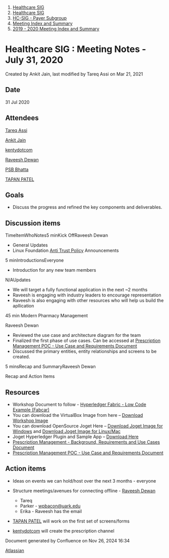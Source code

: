 1. [Healthcare SIG](index.html)
2. [Healthcare SIG](Healthcare-SIG_20545573.html)
3. [HC-SIG - Payer Subgroup](HC-SIG---Payer-Subgroup_20545772.html)
4. [Meeting Index and Summary](Meeting-Index-and-Summary_20562097.html)
5. [2019 - 2020 Meeting Index and Summary](2019---2020-Meeting-Index-and-Summary_20562096.html)

# Healthcare SIG : Meeting Notes - July 31, 2020

Created by Ankit Jain, last modified by Tareq Assi on Mar 21, 2021

## Date

31 Jul 2020

## Attendees

[Tareq Assi](https://lf-hyperledger.atlassian.net/wiki/people/5e9c5310e401710c346ff3b2?ref=confluence)

[Ankit Jain](https://lf-hyperledger.atlassian.net/wiki/people/5d49676caf16f20ceaf539e4?ref=confluence)

[kentydotcom](https://lf-hyperledger.atlassian.net/wiki/people/70121:00291719-8c53-44c0-993d-53f6b2c63679?ref=confluence)

[Raveesh Dewan](https://lf-hyperledger.atlassian.net/wiki/people/70121:649dc451-8286-49a2-9235-8e8961c00c8c?ref=confluence)

[PSB Bhatta](https://lf-hyperledger.atlassian.net/wiki/people/5d5462b403ef800dad5dee36?ref=confluence)

[TAPAN PATEL](https://lf-hyperledger.atlassian.net/wiki/people/712020:ff514c02-93b3-4ef8-8a51-9d5dd973e2ed?ref=confluence)

## Goals

- Discuss the progress and refined the key components and deliverables.

## Discussion items

TimeItemWhoNotes5 minKick OffRaveesh Dewan

- General Updates
- Linux Foundation [Anti Trust Policy](https://www.linuxfoundation.org/antitrust-policy/) Announcements

5 minIntroductionsEveryone

- Introduction for any new team members

N/AUpdates

- We will target a fully functional application in the next ~2 months
- Raveesh is engaging with industry leaders to encourage representation
- Raveesh is also engaging with other resources who will help us build the apllication

45 min Modern Pharmacy Management

Raveesh Dewan

- Reviewed the use case and architecture diagram for the team
- Finalized the first phase of use cases. Can be accessed at [Prescription Management POC - Use Case and Requirements Document](https://docs.google.com/document/d/1k8LDb5XuMoTDktQkB2PV0lXowjGws0ltco6QFpOvIAc/edit#heading=h.gjdgxs)
- Discussed the primary entities, entity relationships and screens to be created.

5 minsRecap and SummaryRaveesh Dewan

Recap and Action Items

## Resources

- Workshop Document to follow - [Hyperledger Fabric - Low Code Example (Fabcar)](https://drive.google.com/open?id=16l9Qv4GDYLewC2j4Fz1OoKnSnWFiFaGe)
- You can download the VirtualBox Image from here – [Download Workshop Image](https://drive.google.com/open?id=1fjK8tJdXbhFZ_bRNAWPcZBfgxGTZQKVu)
- You can download OpenSource Joget Here – [Download Joget Image for Windows](https://www.joget.org/downloads/enterprise/joget-enterprise-setup-7.0.2.exe) and [Download Joget Image for Linux/Mac](https://www.joget.org/downloads/enterprise/joget-enterprise-linux-7.0.2.tar.gz)
- Joget Hyperledger Plugin and Sample App – [Download Here](https://dev.joget.org/community/display/KBv6/Blockchain+Hyperledger+Fabric+Plugins)
- [Prescription Management - Background, Requirements and Use Cases Document](https://docs.google.com/presentation/d/1v-_1K2pumx4fcFaC62mWn8JEUB9oLmB-/edit#slide=id.p1%20https://github.com/hyperledger-labs/modern-pharmacy-management/tree/master/MPM-fabric%20https://docs.google.com/document/d/1k8LDb5XuMoTDktQkB2PV0lXowjGws0ltco6QFpOvIAc/edit)
- [Prescription Management POC - Use Case and Requirements Document](https://docs.google.com/document/d/1k8LDb5XuMoTDktQkB2PV0lXowjGws0ltco6QFpOvIAc/edit#heading=h.gjdgxs)

## Action items

- Ideas on events we can hold/host over the next 3 months - everyone
- Structure meetings/avenues for connecting offline - [Raveesh Dewan](https://lf-hyperledger.atlassian.net/wiki/people/70121:649dc451-8286-49a2-9235-8e8961c00c8c?ref=confluence)
  
  - Tareq
  - Parker - [wpbacon@uark.edu](mailto:wpbacon@uark.edu)
  - Erika - Raveesh has the email
- [TAPAN PATEL](https://lf-hyperledger.atlassian.net/wiki/people/712020:ff514c02-93b3-4ef8-8a51-9d5dd973e2ed?ref=confluence) will work on the first set of screens/forms
- [kentydotcom](https://lf-hyperledger.atlassian.net/wiki/people/70121:00291719-8c53-44c0-993d-53f6b2c63679?ref=confluence) will create the prescription channel

Document generated by Confluence on Nov 26, 2024 16:34

[Atlassian](http://www.atlassian.com/)
